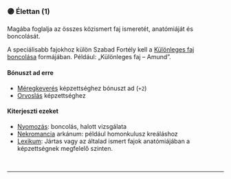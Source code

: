 ### 🟣 Élettan (1)

Magába foglalja az összes közismert faj ismeretét, anatómiáját és boncolását.

A speciálisabb fajokhoz külön Szabad Fortély kell a [Különleges faj boncolása](../fortelyok.szabad/kulonleges_faj_boncolasa.md) formájában. Például: „Különleges faj – Amund”.

#### Bónuszt ad erre

- [Méregkeverés](../kepzettsegek.primer.altalanos/meregkeveres.md) képzettséghez bónuszt ad (`+2`)
- [Orvoslás](../kepzettsegek.primer.altalanos/orvoslas.md) képzettséghez
#### Kiterjeszti ezeket

- [Nyomozás](../kepzettsegek.primer.altalanos/nyomozas.md): boncolás, halott vizsgálata
- [Nekromancia](../kepzettsegek.primer.arkanumok/nekromancia.md) arkánum: például homonkulusz kreáláshoz
- [Lexikum](../kepzettsegek.szekunder/lexikum.md): Jártas vagy az általad ismert fajok anatómiájában a képzettségnek megfelelő szinten.

<br />

---
